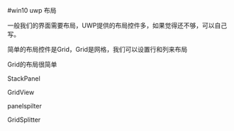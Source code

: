 \#win10 uwp 布局

一般我们的界面需要布局，UWP提供的布局控件多，如果觉得还不够，可以自己写。

简单的布局控件是Grid，Grid是网格，我们可以设置行和列来布局



Grid的布局很简单



StackPanel



GridView





panelspilter

GridSplitter


